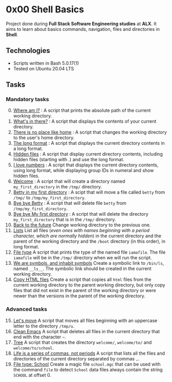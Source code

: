# 0x00 Shell Basics

Project done during **Full Stack Software Engineering studies** at **ALX**. It aims to learn about basics commands, navigation, files and directories in **Shell**.

## Technologies
* Scripts written in Bash 5.0.17(1)
* Tested on Ubuntu 20.04 LTS

## Tasks

### Mandatory tasks

0. [Where am I?](./0-current_working_directory) : A script that prints the absolute path of the current working directory.
1. [What's in there?](./1-listit) : A script that displays the contents of your current directory.
2. [There is no place like home](./2-bring_me_home) : A script that changes the working directory to the user's home directory.
3. [The long format](./3-listfiles) : A script that displays the current directory contents in a long format.
4. [Hidden files](./4-listmorefiles) : A script that display current directory contents, including hidden files (starting with .) and use the long format.
5. [I love numbers](./5-listfilesdigitonly) : A script that displays the current directory contents, using long format, while displaying group IDs in numeral and show hidden files.
6. [Welcome](./6-firstdirectory) : A script that will create a directory named `my_first_directory` in the `/tmp/` directory.
7. [Betty in my first directory](./7-movethatfile) : A scipt that will move a file called `betty` from `/tmp/` to `/tmp/my_first_directory`.
8. [Bye bye Betty](./8-firstdelete) : A script that will delete file `betty` from `/tmp/my_first_directory`.
9. [Bye bye My first directory](./9-firstdirdeletion) : A script that will delete the directory `my_first_directory` that is in the `/tmp/` directory.
10. [Back to the future](./10-back) Change working directory to the previous one.
11. [Lists](./11-lists) List all files (*even ones with names beginning with a period character, which are normally hidden*) in the current directory and the parent of the working directory and the `/boot` directory (in this order), in long format.
12. [File type](./12-file_type) A script that prints the type of the named file `iamafile`. The file `iamafile` will be in the `/tmp/` directory when we will run the script.
13. [We are symbols, and inhabit symbols](./13-symbolic_link) Create a symbolic link to `/bin/ls`, named `__ls__`. The symbolic link should be created in the current working directory.
14. [Copy HTML files](./14-copy_html) Create a script that copies all `html` files from the current working directory to the parent working directory, but only copy files that did not exist in the parent of the working directory or were newer than the versions in the parent of the working directory.

### Advanced tasks

15. [Let's move](./100-lets_move) A script that moves all files beginning with an uppercase letter to the directory `/tmp/u`.
16. [Clean Emacs](./101-clean_emacs) A script that deletes all files in the current directory that end with the character `~`.
17. [Tree](./102-tree) A script that creates the directory `welcome/`, `welcome/to/` and `welcome/to/school`.
18. [Life is a series of commas, not periods](./103-commas) A script that lists all the files and directories of the current directory separated by commas `,`.
19. [File type: School](./school.mgc) Create a magic file `school.mgc` that can be used with the command `file` to detect `School` data files always contain the string `SCHOOL` at offset 0.


